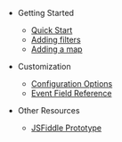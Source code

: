 * Getting Started 
	* [Quick Start](ect_dev.md)
	* [Adding filters](filters.md)
	* [Adding a map](map.md)

* Customization 
	* [Configuration Options](ect_customization.md)
	* [Event Field Reference](event_fields.md)

* Other Resources 
	* [JSFiddle Prototype](https://jsfiddle.net/GideonWeiler/cxqgmfsc/10/)